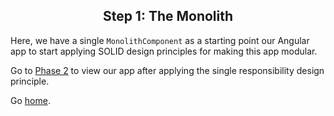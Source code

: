 <h2 align="center">
  Step 1: The Monolith
</h2>

Here, we have a single `MonolithComponent` as a starting point our Angular app to start applying SOLID design principles for making this app modular.

Go to [Phase 2](../02-single-responsibility) to view our app after applying the single responsibility design principle.

Go [home](https://github.com/pjnalls/ng-solid-design/).

